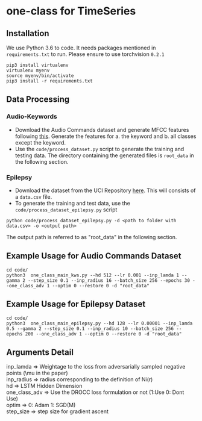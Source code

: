 # one-class for TimeSeries

## Installation
We use Python 3.6 to code. It needs packages mentioned in `requirements.txt` to run. Please ensure to use torchvision `0.2.1`
```
pip3 install virtualenv
virtualenv myenv
source myenv/bin/activate
pip3 install -r requirements.txt
```

## Data Processing
### Audio-Keywords
* Download the Audio Commands dataset and generate MFCC features following [this](https://github.com/microsoft/EdgeML/tree/master/examples/pytorch/FastCells/KWS-training). Generate the features for a. the keyword and b. all classes except the keyword.
* Use the `code/process_dataset.py` script to generate the training and testing data. The directory containing the generated files is `root_data` in the following section.

### Epilepsy
* Download the dataset from the UCI Repository [here](https://archive.ics.uci.edu/ml/datasets/Epileptic+Seizure+Recognition). This will consists of a `data.csv` file. 
* To generate the training and test data, use the `code/process_dataset_epilepsy.py` script

```
python code/process_dataset_epilepsy.py -d <path to folder with data.csv> -o <output path>
```
The output path is referred to as "root_data" in the following section.

## Example Usage for Audio Commands Dataset
```
cd code/   
python3  one_class_main_kws.py --hd 512 --lr 0.001 --inp_lamda 1 --gamma 2 --step_size 0.1 --inp_radius 16 --batch_size 256 --epochs 30 --one_class_adv 1 --optim 0 --restore 0 -d "root_data"
```

## Example Usage for Epilepsy Dataset
```
cd code/   
python3  one_class_main_epilepsy.py --hd 128 --lr 0.00001 --inp_lamda 0.5 --gamma 2 --step_size 0.1 --inp_radius 10 --batch_size 256 --epochs 200 --one_class_adv 1 --optim 0 --restore 0 -d "root_data"
```

## Arguments Detail
inp_lamda => Weightage to the loss from adversarially sampled negative points (\mu in the paper)  
inp_radius => radius corresponding to the definition of Ni(r)  
hd => LSTM Hidden Dimension  
one_class_adv => Use the DROCC loss formulation or not (1:Use  0: Dont Use)  
optim => 0: Adam   1: SGD(M)  
step_size => step size for gradient ascent

